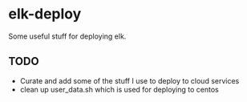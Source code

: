 # elk-deploy
Some useful stuff for deploying elk.

## TODO
- Curate and add some of the stuff I use to deploy to cloud services
- clean up user_data.sh which is used for deploying to centos
